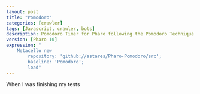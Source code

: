 ```yaml
---
layout: post
title: "Pomodoro"
categories: [crawler]
tags: [Javascript, crawler, bots]
description: Pomodoro Timer for Pharo following the Pomodoro Technique
version: [Pharo 10]
expression: "
    Metacello new 
	    repository: 'github://astares/Pharo-Pomodoro/src';
	    baseline: 'Pomodoro';
	    load"
---
```


When I was finishing my tests